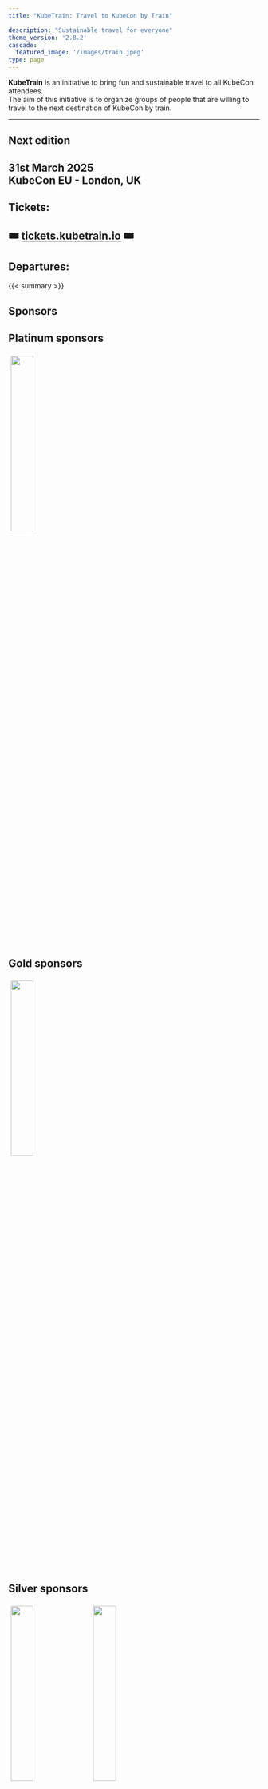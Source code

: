 ```yaml
---
title: "KubeTrain: Travel to KubeCon by Train"

description: "Sustainable travel for everyone"
theme_version: '2.8.2'
cascade:
  featured_image: '/images/train.jpeg'
type: page
---
```


<!-- Remove horizontal limits for agenda --> 
<script>
  document.getElementsByClassName("measure-wide")[0].classList.remove("measure-wide");
</script>

**KubeTrain** is an initiative to bring fun and sustainable travel to all KubeCon attendees.  
The aim of this initiative is to organize groups of people that are willing to travel to the next destination of KubeCon by train.

---

<section class="flex-ns flex-wrap justify-around mt5">

  <div class="relative w-100 w-30-l mb4 bg-white">

# Next edition

## 31st March 2025</br>KubeCon EU - London, UK

# Tickets:

## 🎟️ [tickets.kubetrain.io](https://tickets.kubetrain.io) 🎟️

# Departures:

{{< summary >}}

  </div>
<div class="relative w-200 w-60-l mb4 bg-white">

# Sponsors

## Platinum sponsors

<a href="https://www.dynatrace.com/"><img style="margin: 1%" width="30%" src="images/dynatrace.png"></a>

## Gold sponsors

<a href="https://airlock.com/"><img style="margin: 1%" width="30%" src="/images/airlock-logo.svg"></a>

## Silver sponsors

<a href="https://isovalent.com/"><img style="margin: 1%" width="30%" src="images/isovalent.png"></a>
<a href="https://vshn.ch/"><img style="margin: 1%" width="30%" src="images/vshn.png"></a>

## Bronze sponsors

<a href="https://fika.works/"><img style="margin: 1%;" width="30%" src="images/fikaworks.png"></a>
<a href="https://cloudnativezurich.ch/"><img style="margin: 1%;" width="30%" src="images/cloud_native_zurich.png"></a>
<a href="https://re-cinq.com/"><img style="margin: 1%;" width="30%" src="images/re_cinq.png"></a>

## Community sponsors

<a href="https://cloudnativeday.ch/"><img style="margin: 1%;" width="30%" src="images/swiss_cloud_native_day.svg"></a>

## [The sponsor prospectus is out!](https://www.beautiful.ai/player/-O5CO0XndQoqglDwn_x0/KubeTrain-2025)

<!-- ## Main sponsors

<div style="display: flex;flex-wrap: wrap">
Your logo here?
</div>

## Community sponsors and Train partners

<div style="display: flex;flex-wrap: wrap">

Your logo here?

</div-->
</div>

</section>
